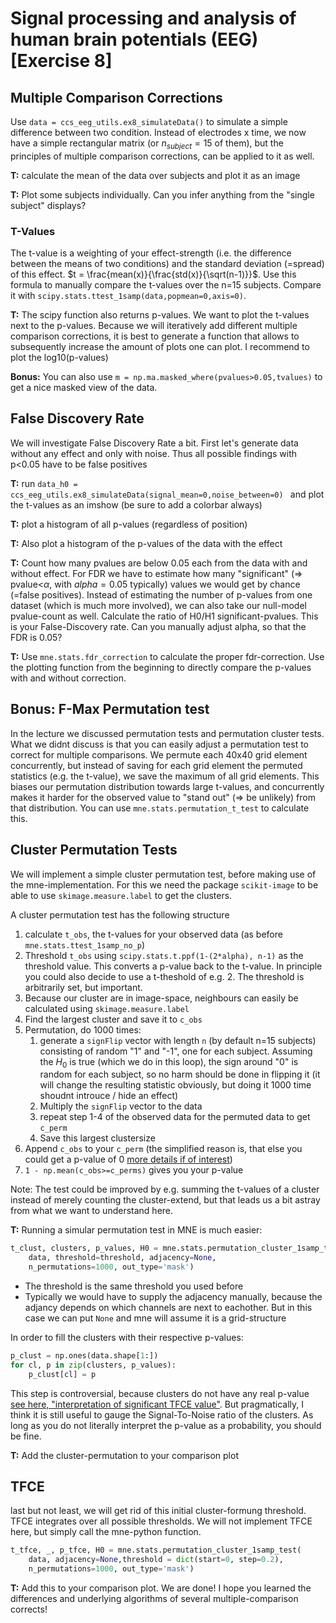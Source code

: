 # Signal processing and analysis of human brain potentials (EEG) [Exercise 8]
 
## Multiple Comparison Corrections

Use `data = ccs_eeg_utils.ex8_simulateData()` to simulate a simple difference between two condition. Instead of electrodes x time, we now have a simple rectangular matrix (or $n_{subject}=15$ of them), but the principles of multiple comparison corrections, can be applied to it as well.

**T:** calculate the mean of the data over subjects and plot it as an image

**T:** Plot some subjects individually. Can you infer anything from the "single subject" displays?


### T-Values
The t-value is a weighting of your effect-strength (i.e. the difference between the means of two conditions) and the standard deviation (=spread) of this effect. $t = \frac{mean(x)}{\frac{std(x)}{\sqrt(n-1)}}$. Use this formula to manually compare the t-values over the n=15 subjects. Compare it with `scipy.stats.ttest_1samp(data,popmean=0,axis=0)`.

**T:** The scipy function also returns p-values. We want to plot the t-values next to the p-values. Because we will iteratively add different multiple comparison corrections, it is best to generate a function that allows to subsequently increase the amount of plots one can plot. I recommend to plot the log10(p-values)

**Bonus:** You can also use `m = np.ma.masked_where(pvalues>0.05,tvalues)` to get a nice masked view of the data.


## False Discovery Rate
We will investigate False Discovery Rate a bit. First let's generate data without any effect and only with noise. Thus all possible findings with p<0.05 have to be false positives

**T:** run `data_h0 = ccs_eeg_utils.ex8_simulateData(signal_mean=0,noise_between=0) ` and plot the t-values as an imshow (be sure to add a colorbar always)

**T:** plot a histogram of all p-values (regardless of position)

**T:** Also plot a histogram of the p-values of the data with the effect


**T:** Count how many pvalues are below 0.05 each from the data with and without effect. For FDR we have to estimate how many "significant" (=> pvalue<$\alpha$, with $alpha=0.05$ typically) values we would get by chance (=false positives). Instead of estimating the number of p-values from one dataset (which is much more involved), we can also take our null-model pvalue-count as well. Calculate the ratio of H0/H1 significant-pvalues. This is your False-Discovery rate. Can you manually adjust alpha, so that the FDR is 0.05?


**T:** Use `mne.stats.fdr_correction` to calculate the proper fdr-correction. Use the plotting function from the beginning to directly compare the p-values with and without correction.


## Bonus: F-Max Permutation test
In the lecture we discussed permutation tests and permutation cluster tests. What we didnt discuss is that you can easily adjust a permutation test to correct for multiple comparisons. We permute each 40x40 grid element concurrently, but instead of saving for each grid element the permuted statistics (e.g. the t-value), we save the maximum of all grid elements. This biases our permutation distribution towards large t-values, and concurrently makes it harder for the observed value to "stand out" (=> be unlikely) from that distribution.
You can use `mne.stats.permutation_t_test` to calculate this.


## Cluster Permutation Tests
We will implement a simple cluster permutation test, before making use of the mne-implementation. For this we need the package `scikit-image` to be able to use `skimage.measure.label` to get the clusters.

A cluster permutation test has the following structure

1. calculate `t_obs`, the t-values for your observed data (as before `mne.stats.ttest_1samp_no_p`)
2. Threshold `t_obs` using `scipy.stats.t.ppf(1-(2*alpha), n-1)` as the threshold value. This converts a p-value back to the t-value. In principle you could also decide to use a t-theshold of e.g. 2. The threshold is arbitrarily set, but important.
3. Because our cluster are in image-space, neighbours can easily be calculated using `skimage.measure.label`
4. Find the largest cluster and save it to `c_obs`
5. Permutation, do 1000 times:
    1. generate a `signFlip` vector with length `n` (by default n=15 subjects) consisting of random "1" and "-1", one for each subject. Assuming the $H_0$ is true (which we do in this loop), the sign around "0" is random for each subject, so no harm should be done in flipping it (it will change the resulting statistic obviously, but doing it 1000 time shoudnt introuce / hide an effect)
    2. Multiply the `signFlip` vector to the data
    3. repeat step 1-4 of the observed data for the permuted data to get `c_perm`
    4. Save this largest clustersize
6. Append `c_obs` to your `c_perm` (the simplified reason is, that else you could get a p-value of 0 [more details if of interest](https://benediktehinger.de/blog/science/permutation-test-for-matlab/))
7. `1 - np.mean(c_obs>=c_perms)` gives you your p-value

Note: The test could be improved by e.g. summing the t-values of a cluster instead of merely counting the cluster-extend, but that leads us a bit astray from what we want to understand here.




**T:** Running a simular permutation test in MNE is much easier:
```python
t_clust, clusters, p_values, H0 = mne.stats.permutation_cluster_1samp_test(
    data, threshold=threshold, adjacency=None,
    n_permutations=1000, out_type='mask')
```
- The threshold is the same threshold you used before
- Typically we would have to supply the adjacency manually, because the adjancy depends on which channels are next to eachother. But in this case we can put `None` and mne will assume it is a grid-structure

In order to fill the clusters with their respective p-values:

```python
p_clust = np.ones(data.shape[1:])
for cl, p in zip(clusters, p_values):
    p_clust[cl] = p
```
This step is controversial, because clusters do not have any real p-value [see here, "interpretation of significant TFCE value"](https://benediktehinger.de/blog/science/threshold-free-cluster-enhancement-explained/). But pragmatically, I think it is still useful to gauge the Signal-To-Noise ratio of the clusters. As long as you do not literally interpret the p-value as a probability, you should be fine.

**T:** Add the cluster-permutation to your comparison plot


## TFCE
last but not least, we will get rid of this initial cluster-formung threshold. TFCE integrates over all possible thresholds. We will not implement TFCE here, but simply call the mne-python function.
```python
t_tfce, _, p_tfce, H0 = mne.stats.permutation_cluster_1samp_test(
    data, adjacency=None,threshold = dict(start=0, step=0.2),
    n_permutations=1000, out_type='mask')
```

**T:** Add this to your comparison plot. We are done! I hope you learned the differences and underlying algorithms of several multiple-comparison corrects!